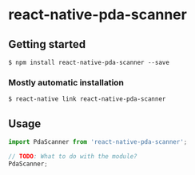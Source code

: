 # react-native-pda-scanner

## Getting started

`$ npm install react-native-pda-scanner --save`

### Mostly automatic installation

`$ react-native link react-native-pda-scanner`

## Usage
```javascript
import PdaScanner from 'react-native-pda-scanner';

// TODO: What to do with the module?
PdaScanner;
```
